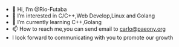 - 👋 Hi, I’m @Rio-Futaba
- 👀 I’m interested in C/C++,Web Develop,Linux and Golang
- 🌱 I’m currently learning C++,Golang
- 📫 How to reach me,you can send email to carlo@paeony.org
- I look forward to communicating with you to promote our growth
<!---
Rio-Futaba/Rio-Futaba is a ✨ special ✨ repository because its `README.md` (this file) appears on your GitHub profile.
You can click the Preview link to take a look at your changes.
--->
